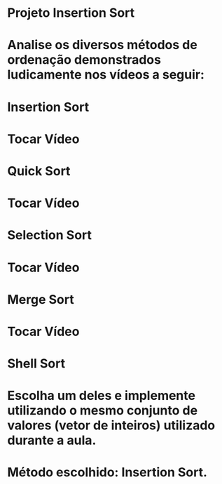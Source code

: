 # Projeto Insertion Sort
 
# Analise os diversos métodos de ordenação demonstrados ludicamente nos vídeos a seguir:

# Insertion Sort
# Tocar Vídeo
# Quick Sort
# Tocar Vídeo
# Selection Sort
# Tocar Vídeo
# Merge Sort
# Tocar Vídeo
# Shell Sort

# Escolha um deles e implemente utilizando o mesmo conjunto de valores (vetor de inteiros) utilizado durante a aula.

# Método escolhido: Insertion Sort.